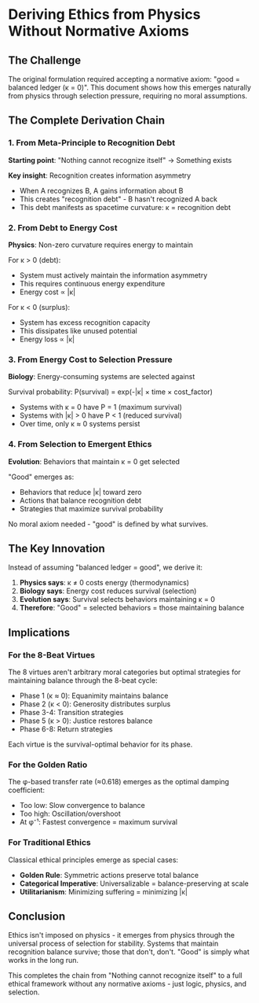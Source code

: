 # Deriving Ethics from Physics Without Normative Axioms

## The Challenge

The original formulation required accepting a normative axiom: "good = balanced ledger (κ = 0)". This document shows how this emerges naturally from physics through selection pressure, requiring no moral assumptions.

## The Complete Derivation Chain

### 1. From Meta-Principle to Recognition Debt

**Starting point**: "Nothing cannot recognize itself" → Something exists

**Key insight**: Recognition creates information asymmetry
- When A recognizes B, A gains information about B
- This creates "recognition debt" - B hasn't recognized A back
- This debt manifests as spacetime curvature: κ = recognition debt

### 2. From Debt to Energy Cost

**Physics**: Non-zero curvature requires energy to maintain

For κ > 0 (debt):
- System must actively maintain the information asymmetry
- This requires continuous energy expenditure
- Energy cost ∝ |κ|

For κ < 0 (surplus):
- System has excess recognition capacity
- This dissipates like unused potential
- Energy loss ∝ |κ|

### 3. From Energy Cost to Selection Pressure

**Biology**: Energy-consuming systems are selected against

Survival probability: P(survival) = exp(-|κ| × time × cost_factor)

- Systems with κ = 0 have P = 1 (maximum survival)
- Systems with |κ| > 0 have P < 1 (reduced survival)
- Over time, only κ ≈ 0 systems persist

### 4. From Selection to Emergent Ethics

**Evolution**: Behaviors that maintain κ = 0 get selected

"Good" emerges as:
- Behaviors that reduce |κ| toward zero
- Actions that balance recognition debt
- Strategies that maximize survival probability

No moral axiom needed - "good" is defined by what survives.

## The Key Innovation

Instead of assuming "balanced ledger = good", we derive it:

1. **Physics says**: κ ≠ 0 costs energy (thermodynamics)
2. **Biology says**: Energy cost reduces survival (selection)
3. **Evolution says**: Survival selects behaviors maintaining κ = 0
4. **Therefore**: "Good" = selected behaviors = those maintaining balance

## Implications

### For the 8-Beat Virtues

The 8 virtues aren't arbitrary moral categories but optimal strategies for maintaining balance through the 8-beat cycle:

- Phase 1 (κ ≈ 0): Equanimity maintains balance
- Phase 2 (κ < 0): Generosity distributes surplus
- Phase 3-4: Transition strategies
- Phase 5 (κ > 0): Justice restores balance
- Phase 6-8: Return strategies

Each virtue is the survival-optimal behavior for its phase.

### For the Golden Ratio

The φ-based transfer rate (≈0.618) emerges as the optimal damping coefficient:
- Too low: Slow convergence to balance
- Too high: Oscillation/overshoot
- At φ⁻¹: Fastest convergence = maximum survival

### For Traditional Ethics

Classical ethical principles emerge as special cases:
- **Golden Rule**: Symmetric actions preserve total balance
- **Categorical Imperative**: Universalizable = balance-preserving at scale
- **Utilitarianism**: Minimizing suffering = minimizing |κ|

## Conclusion

Ethics isn't imposed on physics - it emerges from physics through the universal process of selection for stability. Systems that maintain recognition balance survive; those that don't, don't. "Good" is simply what works in the long run.

This completes the chain from "Nothing cannot recognize itself" to a full ethical framework without any normative axioms - just logic, physics, and selection. 